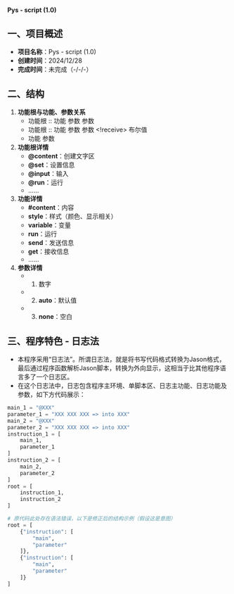 #### Pys - script (1.0)

## 一、项目概述
 - **项目名称**：Pys - script (1.0)
 - **创建时间**：2024/12/28
 - **完成时间**：未完成（-/-/-）

## 二、结构
1. **功能根与功能、参数关系**
   - 功能根 :: 功能 参数 参数
   - 功能根 :: 功能 参数 参数 <!receive> 布尔值
   - 功能 参数
2. **功能根详情**
   - **@content**：创建文字区
   - **@set**：设置信息
   - **@input**：输入
   - **@run**：运行
   - ……
3. **功能详情**
   - **#content**：内容
   - **style**：样式（颜色、显示相关）
   - **variable**：变量
   - **run**：运行
   - **send**：发送信息
   - **get**：接收信息
   - ……
4. **参数详情**
   - 1. 数字
   - 2. **auto**：默认值
   - 3. **none**：空白

## 三、程序特色 - 日志法
 - 本程序采用“日志法”。所谓日志法，就是将书写代码格式转换为Jason格式，最后通过程序函数解析Jason脚本，转换为外向显示，这相当于比其他程序语言多了一个日志区。
 - 在这个日志法中，日志包含程序主环境、单脚本区、日志主功能、日志功能及参数，如下方代码展示：

```python
main_1 = "@XXX"
parameter_1 = "XXX XXX XXX => into XXX"
main_2 = "@XXX"
parameter_2 = "XXX XXX XXX => into XXX"
instruction_1 = [
    main_1,
    parameter_1
]
instruction_2 = [
    main_2,
    parameter_2
]
root = [
    instruction_1,
    instruction_2
]

# 原代码此处存在语法错误，以下是修正后的结构示例（假设这是意图）
root = [
    {"instruction": [
        "main",
        "parameter"
    ]},
    {"instruction": [
        "main",
        "parameter"
    ]}
]
```